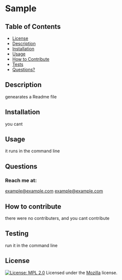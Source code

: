
 # Sample

## Table of Contents
* [License](#license)
* [Description](#description)
* [Installation](#installation)
* [Usage](#usage)
* [How to Contribute](#how-to-contribute)
* [Tests](#tests)
* [Questions?](#questions)

## Description
genearates a Readme file

## Installation
you cant

## Usage
it runs in the command line

## Questions
### Reach me at:
[example@example.com](https://github.com/example@example.com)
example@example.com

## How to contribute
there were no contributers,  and you cant contribute

## Testing
run it in the command line

## License
[![License: MPL 2.0](https://img.shields.io/badge/License-MPL%202.0-brightgreen.svg)](https://opensource.org/licenses/MPL-2.0)
Licensed under the [Mozilla](LICENSE) license.
